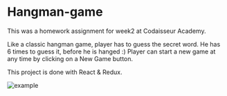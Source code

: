 # Hangman-game

This was a homework assignment for week2 at Codaisseur Academy.

Like a classic hangman game, player has to guess the secret word. He has 6 times to guess it, before he is hanged :)
Player can start a new game at any time by clicking on a New Game button. 

This project is done with React & Redux.

![example](https://media.giphy.com/media/i3XAebH6sSfRIxu2Go/giphy.gif)


